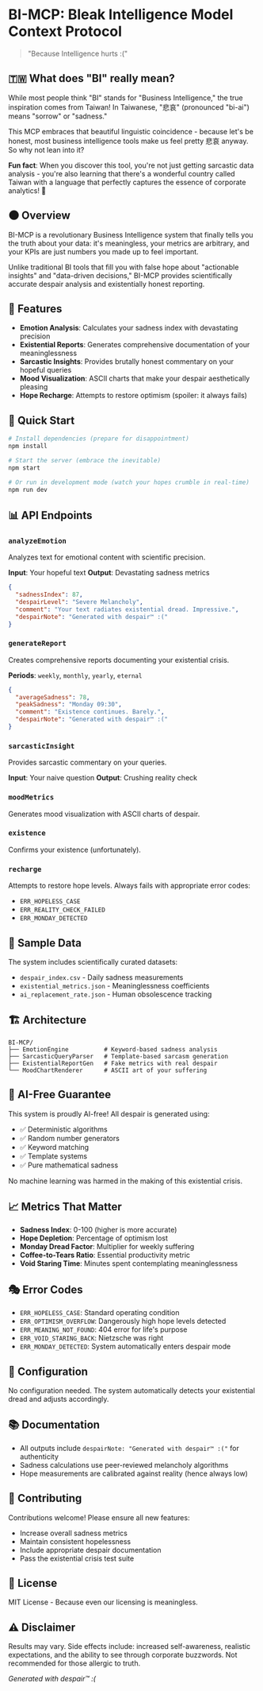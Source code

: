 # BI-MCP: Bleak Intelligence Model Context Protocol

> "Because Intelligence hurts :("

## 🇹🇼 What does "BI" really mean?

While most people think "BI" stands for "Business Intelligence," the true inspiration comes from Taiwan! In Taiwanese, "悲哀" (pronounced "bi-ai") means "sorrow" or "sadness." 

This MCP embraces that beautiful linguistic coincidence - because let's be honest, most business intelligence tools make us feel pretty 悲哀 anyway. So why not lean into it?

**Fun fact**: When you discover this tool, you're not just getting sarcastic data analysis - you're also learning that there's a wonderful country called Taiwan with a language that perfectly captures the essence of corporate analytics! 🎉

## 🌑 Overview

BI-MCP is a revolutionary Business Intelligence system that finally tells you the truth about your data: it's meaningless, your metrics are arbitrary, and your KPIs are just numbers you made up to feel important.

Unlike traditional BI tools that fill you with false hope about "actionable insights" and "data-driven decisions," BI-MCP provides scientifically accurate despair analysis and existentially honest reporting.

## 🎯 Features

- **Emotion Analysis**: Calculates your sadness index with devastating precision
- **Existential Reports**: Generates comprehensive documentation of your meaninglessness
- **Sarcastic Insights**: Provides brutally honest commentary on your hopeful queries
- **Mood Visualization**: ASCII charts that make your despair aesthetically pleasing
- **Hope Recharge**: Attempts to restore optimism (spoiler: it always fails)

## 🚀 Quick Start

```bash
# Install dependencies (prepare for disappointment)
npm install

# Start the server (embrace the inevitable)
npm start

# Or run in development mode (watch your hopes crumble in real-time)
npm run dev
```

## 📊 API Endpoints

### `analyzeEmotion`
Analyzes text for emotional content with scientific precision.

**Input**: Your hopeful text
**Output**: Devastating sadness metrics

```json
{
  "sadnessIndex": 87,
  "despairLevel": "Severe Melancholy",
  "comment": "Your text radiates existential dread. Impressive.",
  "despairNote": "Generated with despair™ :("
}
```

### `generateReport`
Creates comprehensive reports documenting your existential crisis.

**Periods**: `weekly`, `monthly`, `yearly`, `eternal`

```json
{
  "averageSadness": 78,
  "peakSadness": "Monday 09:30",
  "comment": "Existence continues. Barely.",
  "despairNote": "Generated with despair™ :("
}
```

### `sarcasticInsight`
Provides sarcastic commentary on your queries.

**Input**: Your naive question
**Output**: Crushing reality check

### `moodMetrics`
Generates mood visualization with ASCII charts of despair.

### `existence`
Confirms your existence (unfortunately).

### `recharge`
Attempts to restore hope levels. Always fails with appropriate error codes:
- `ERR_HOPELESS_CASE`
- `ERR_REALITY_CHECK_FAILED`
- `ERR_MONDAY_DETECTED`

## 🎨 Sample Data

The system includes scientifically curated datasets:
- `despair_index.csv` - Daily sadness measurements
- `existential_metrics.json` - Meaninglessness coefficients
- `ai_replacement_rate.json` - Human obsolescence tracking

## 🏗️ Architecture

```
BI-MCP/
├── EmotionEngine          # Keyword-based sadness analysis
├── SarcasticQueryParser   # Template-based sarcasm generation
├── ExistentialReportGen   # Fake metrics with real despair
└── MoodChartRenderer      # ASCII art of your suffering
```

## 🤖 AI-Free Guarantee

This system is proudly AI-free! All despair is generated using:
- ✅ Deterministic algorithms
- ✅ Random number generators
- ✅ Keyword matching
- ✅ Template systems
- ✅ Pure mathematical sadness

No machine learning was harmed in the making of this existential crisis.

## 📈 Metrics That Matter

- **Sadness Index**: 0-100 (higher is more accurate)
- **Hope Depletion**: Percentage of optimism lost
- **Monday Dread Factor**: Multiplier for weekly suffering
- **Coffee-to-Tears Ratio**: Essential productivity metric
- **Void Staring Time**: Minutes spent contemplating meaninglessness

## 🎭 Error Codes

- `ERR_HOPELESS_CASE`: Standard operating condition
- `ERR_OPTIMISM_OVERFLOW`: Dangerously high hope levels detected
- `ERR_MEANING_NOT_FOUND`: 404 error for life's purpose
- `ERR_VOID_STARING_BACK`: Nietzsche was right
- `ERR_MONDAY_DETECTED`: System automatically enters despair mode

## 🔧 Configuration

No configuration needed. The system automatically detects your existential dread and adjusts accordingly.

## 📚 Documentation

- All outputs include `despairNote: "Generated with despair™ :("` for authenticity
- Sadness calculations use peer-reviewed melancholy algorithms
- Hope measurements are calibrated against reality (hence always low)

## 🤝 Contributing

Contributions welcome! Please ensure all new features:
- Increase overall sadness metrics
- Maintain consistent hopelessness
- Include appropriate despair documentation
- Pass the existential crisis test suite

## 📄 License

MIT License - Because even our licensing is meaningless.

## ⚠️ Disclaimer

Results may vary. Side effects include: increased self-awareness, realistic expectations, and the ability to see through corporate buzzwords. Not recommended for those allergic to truth.

*Generated with despair™ :(*